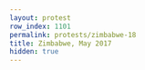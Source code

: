 ```yaml
---
layout: protest
row_index: 1101
permalink: protests/zimbabwe-18
title: Zimbabwe, May 2017
hidden: true
---
```

